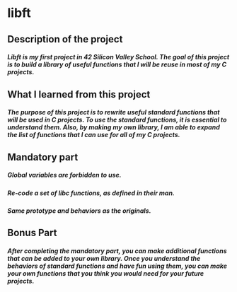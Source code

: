 # **libft**

## Description of the project
##### Libft is my first project in 42 Silicon Valley School. The goal of this project is to build a library of useful functions that I will be reuse in most of my C projects. 

## What I learned from this project
##### The purpose of this project is to rewrite useful standard functions that will be used in C projects. To use the standard functions, it is essential to understand them. Also, by making my own library, I am able to expand the list of functions that I can use for all of my C projects. 

## Mandatory part
##### Global variables are forbidden to use.
##### Re-code a set of libc functions, as defined in their man. 
##### Same prototype and behaviors as the originals. 

## Bonus Part
##### After completing the mandatory part, you can make additional functions that can be added to your own library. Once you understand the behaviors of standard functions and have fun using them, you can make your own functions that you think you would need for your future projects.
